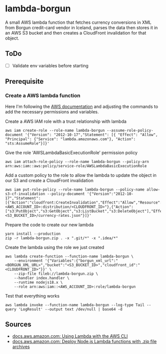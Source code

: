 # lambda-borgun

A small AWS lambda function that fetches currency conversions in XML from Borgun credit-card vendor in Iceland,
parses the data then stores it in an AWS S3 bucket and then creates a CloudFront invalidation for that object.

## ToDo

- [ ] Validate env variables before starting

## Prerequisite

### Create a AWS lambda function

Here I'm following the [AWS documentation](https://docs.aws.amazon.com/lambda/latest/dg/gettingstarted-awscli.html)
and adjusting the commands to add the necessary permissions and variables.

Create a AWS IAM role with a trust relationship with lambda

```shell
aws iam create-role --role-name lambda-borgun --assume-role-policy-document '{"Version": "2012-10-17","Statement": [{ "Effect": "Allow", "Principal": {"Service": "lambda.amazonaws.com"}, "Action": "sts:AssumeRole"}]}'
```

Give the role 'AWSLambdaBasicExecutionRole' permission policy

```shell
aws iam attach-role-policy --role-name lambda-borgun --policy-arn arn:aws:iam::aws:policy/service-role/AWSLambdaBasicExecutionRole
```

Add a custom policy to the role to allow the lambda to update the object in our S3 and create a CloudFront invalidation

```shell
aws iam put-role-policy --role-name lambda-borgun --policy-name allow-s3-cf-invalidation --policy-document '{"Version":"2012-10-17","Statement":[{"Action":"cloudfront:CreateInvalidation","Effect":"Allow","Resource":"arn:aws:cloudfront::<AWS_ACCOUNT_ID>:distribution/<CLOUDFRONT_ID>"},{"Action":["s3:PutObject","s3:GetObject","s3:ListBucket","s3:DeleteObject"],"Effect":"Allow","Resource":"arn:aws:s3:::<S3_BUCKET_ID>/currency-rates.json"}]}'
```

Prepare the code to create our new lambda

```shell
yarn install --production
zip -r lambda-borgun.zip . -x ".git/*" -x ".idea/*"
```

Create the lambda using the role we just created

```shell
aws lambda create-function --function-name lambda-borgun \
    --environment '{"Variables":{"borgun_xml_url":"<BORGUN_XML_URL>","bucket":"<S3_BUCKET_ID>","cloudfront_id":"<CLOUDFRONT_ID>"}}' \
    --zip-file fileb://lambda-borgun.zip \
    --handler index.handler \
    --runtime nodejs18.x \
    --role arn:aws:iam::<AWS_ACCOUNT_ID>:role/lambda-borgun
```

Test that everything works

```shell
aws lambda invoke --function-name lambda-borgun --log-type Tail --query 'LogResult' --output text /dev/null | base64 -d
```

## Sources

- [docs.aws.amazon.com: Using Lambda with the AWS CLI](https://docs.aws.amazon.com/lambda/latest/dg/gettingstarted-awscli.html)
- [docs.aws.amazon.com: Deploy Node.js Lambda functions with .zip file archives](https://docs.aws.amazon.com/lambda/latest/dg/nodejs-package.html)

